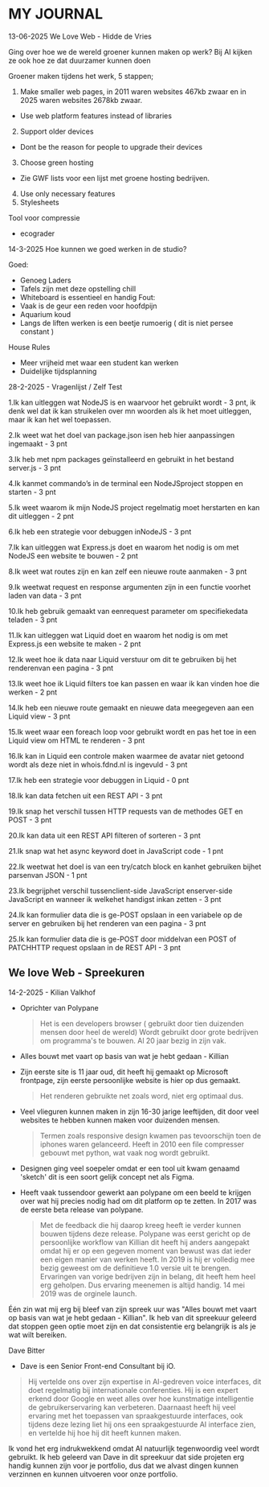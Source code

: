 # MY JOURNAL

13-06-2025
We Love Web - Hidde de Vries

Ging over hoe we de wereld groener kunnen maken op werk?
Bij AI kijken ze ook hoe ze dat duurzamer kunnen doen

Groener maken tijdens het werk, 5 stappen;
1. Make smaller web pages, in 2011 waren websites 467kb zwaar en in 2025 waren websites 2678kb zwaar.
- Use web platform features instead of libraries
2. Support older devices
- Dont be the reason for people to upgrade their devices
3. Choose green hosting
- Zie GWF lists voor een lijst met groene hosting bedrijven.
4. Use only necessary features
5. Stylesheets

Tool voor compressie
- ecograder

14-3-2025
Hoe kunnen we goed werken in de studio?

Goed:
- Genoeg Laders
- Tafels zijn met deze opstelling chill
- Whiteboard is essentieel en handig
Fout:
- Vaak is de geur een reden voor hoofdpijn
- Aquarium koud 
- Langs de liften werken is een beetje rumoerig ( dit is niet persee constant )

House Rules
* Meer vrijheid met waar een student kan werken
* Duidelijke tijdsplanning

28-2-2025 - Vragenlijst / Zelf Test

1.Ik kan uitleggen wat NodeJS is en waarvoor het gebruikt wordt
    - 3 pnt, ik denk wel dat ik kan struikelen over mn woorden als ik het moet uitleggen, maar ik kan het wel toepassen.
    
2.Ik weet wat het doel van package.json isen heb hier aanpassingen ingemaakt
    - 3 pnt
    
3.Ik heb met npm packages geïnstalleerd en gebruikt in het bestand server.js
    - 3 pnt
    
4.Ik kanmet commando’s in de terminal een NodeJSproject stoppen en starten
    - 3 pnt
    
5.Ik weet waarom ik mijn NodeJS project regelmatig moet herstarten en kan dit uitleggen
    - 2 pnt
    
6.Ik heb een strategie voor debuggen inNodeJS
    - 3 pnt
    
7.Ik kan uitleggen wat Express.js doet en waarom het nodig is om met NodeJS een website te bouwen
    - 2 pnt
    
8.Ik weet wat routes zijn en kan zelf een nieuwe route aanmaken
    - 3 pnt
    
9.Ik weetwat request en response argumenten zijn in een functie voorhet laden van data
    - 3 pnt
    
10.Ik heb gebruik gemaakt van eenrequest parameter om specifiekedata teladen
    - 3 pnt
    
11.Ik kan uitleggen wat Liquid doet en waarom het nodig is om met Express.js een website te maken
    - 2 pnt
    
12.Ik weet hoe ik data naar Liquid verstuur om dit te gebruiken bij het renderenvan een pagina
    - 3 pnt
    
13.Ik weet hoe ik Liquid filters toe kan passen en waar ik kan vinden hoe die werken
    - 2 pnt
    
14.Ik heb een nieuwe route gemaakt en nieuwe data meegegeven aan een Liquid view
    - 3 pnt
    
15.Ik weet waar een foreach loop voor gebruikt wordt en pas het toe in een Liquid view om HTML te renderen
    - 3 pnt
    
16.Ik kan in Liquid een controle maken waarmee de avatar niet getoond wordt als deze niet in whois.fdnd.nl is ingevuld
    - 3 pnt
    
17.Ik heb een strategie voor debuggen in Liquid
    - 0 pnt
    
18.Ik kan data fetchen uit een REST API
    - 3 pnt
    
19.Ik snap het verschil tussen HTTP requests van de methodes GET en POST
    - 3 pnt
    
20.Ik kan data uit een REST API filteren of sorteren
    - 3 pnt
    
21.Ik snap wat het async keyword doet in JavaScript code
    - 1 pnt
    
22.Ik weetwat het doel is van een try/catch block en kanhet gebruiken bijhet parsenvan JSON
    - 1 pnt
    
23.Ik begrijphet verschil tussenclient-side JavaScript enserver-side JavaScript en wanneer ik welkehet handigst inkan zetten
    - 3 pnt
    
24.Ik kan formulier data die is ge-POST opslaan in een variabele op de server en gebruiken bij het renderen van een pagina
    - 3 pnt
    
25.Ik kan formulier data die is ge-POST door middelvan een POST of PATCHHTTP request opslaan in de REST API
    - 3 pnt

## We love Web - Spreekuren

14-2-2025 - Kilian Valkhof

- Oprichter van Polypane
    > Het is een developers browser ( gebruikt door tien duizenden mensen door heel de wereld)
    > Wordt gebruikt door grote bedrijven om programma's te bouwen.
    > Al 20 jaar bezig in zijn vak.

- Alles bouwt met vaart op basis van wat je hebt gedaan - Killian

- Zijn eerste site is 11 jaar oud, dit heeft hij gemaakt op Microsoft frontpage, zijn eerste persoonlijke website is hier op dus gemaakt.
    > Het renderen gebruikte net zoals word, niet erg optimaal dus.
    
- Veel vlieguren kunnen maken in zijn 16-30 jarige leeftijden, dit door veel websites te hebben kunnen maken voor duizenden mensen.
    > Termen zoals responsive design kwamen pas tevoorschijn toen de iphones waren gelanceerd.
    > Heeft in 2010 een file compresser gebouwt met python, wat vaak nog wordt gebruikt.

- Designen ging veel soepeler omdat er een tool uit kwam genaamd 'sketch' dit is een soort gelijk concept net als Figma.

- Heeft vaak tussendoor gewerkt aan polypane om een beeld te krijgen over wat hij precies nodig had om dit platform op te zetten. In 2017 was de eerste beta release van polypane.
    > Met de feedback die hij daarop kreeg heeft ie verder kunnen bouwen tijdens deze release.
    > Polypane was eerst gericht op de persoonlijke workflow van Killian dit heeft hij anders aangepakt omdat hij er op een gegeven moment van bewust was dat ieder een eigen manier van werken heeft.
    > In 2019 is hij er volledig mee bezig geweest om de definitieve 1.0 versie uit te brengen. 
    > Ervaringen van vorige bedrijven zijn in belang, dit heeft hem heel erg geholpen. Dus ervaring meenemen is altijd handig.
    > 14 mei 2019 was de orginele launch.
    
Één zin wat mij erg bij bleef van zijn spreek uur was "Alles bouwt met vaart op basis van wat je hebt gedaan - Killian". Ik heb van dit spreekuur geleerd dat stoppen geen optie moet zijn en dat consistentie erg belangrijk is als je wat wilt bereiken.
    

Dave Bitter

- Dave is een Senior Front-end Consultant bij iO. 
> Hij vertelde ons over zijn expertise in AI-gedreven voice interfaces, dit doet regelmatig bij internationale conferenties. Hij is een expert erkend door Google en weet alles over hoe kunstmatige intelligentie de   gebruikerservaring kan verbeteren. Daarnaast heeft hij veel ervaring met het toepassen van spraakgestuurde interfaces, ook tijdens deze lezing liet hij ons een spraakgestuurde AI interface zien, en vertelde hij hoe hij dit heeft kunnen maken.

Ik vond het erg indrukwekkend omdat AI natuurlijk tegenwoordig veel wordt gebruikt. Ik heb geleerd van Dave in dit spreekuur dat side projeten erg handig kunnen zijn voor je portfolio, dus dat we alvast dingen kunnen verzinnen en kunnen uitvoeren voor onze portfolio.

